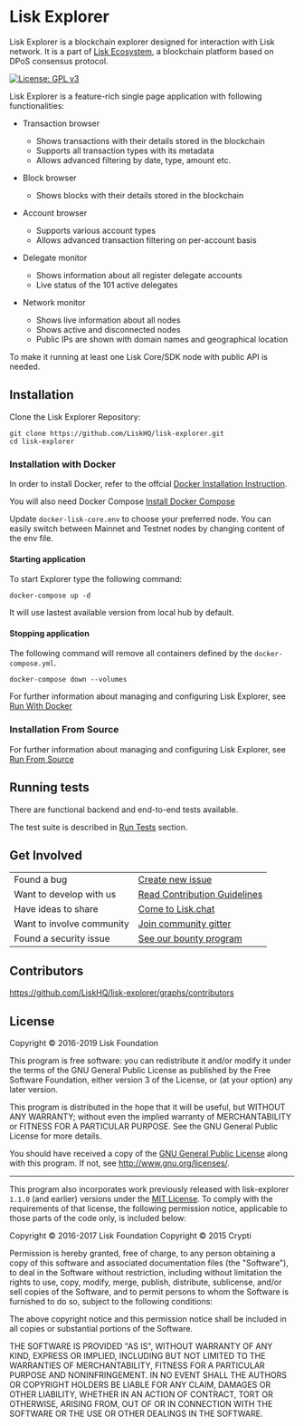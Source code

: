 # Lisk Explorer

Lisk Explorer is a blockchain explorer designed for interaction with Lisk network. It is a part of [Lisk Ecosystem](https://lisk.io), a blockchain platform based on DPoS consensus protocol.

[![License: GPL v3](https://img.shields.io/badge/License-GPL%20v3-blue.svg)](http://www.gnu.org/licenses/gpl-3.0)

Lisk Explorer is a feature-rich single page application with following functionalities:

- Transaction browser
  - Shows transactions with their details stored in the blockchain
  - Supports all transaction types with its metadata
  - Allows advanced filtering by date, type, amount etc.

- Block browser
  - Shows blocks with their details stored in the blockchain

- Account browser
  - Supports various account types
  - Allows advanced transaction filtering on per-account basis

- Delegate monitor
  - Shows information about all register delegate accounts
  - Live status of the 101 active delegates

- Network monitor
  - Shows live information about all nodes
  - Shows active and disconnected nodes
  - Public IPs are shown with domain names and geographical location

To make it running at least one Lisk Core/SDK node with public API is needed.

## Installation

Clone the Lisk Explorer Repository:

```
git clone https://github.com/LiskHQ/lisk-explorer.git
cd lisk-explorer
```

### Installation with Docker

In order to install Docker, refer to the offcial [Docker Installation Instruction](https://docs.docker.com/install/).

You will also need Docker Compose [Install Docker Compose](https://docs.docker.com/compose/install/)

Update `docker-lisk-core.env` to choose your preferred node. You can easily switch between Mainnet and Testnet nodes by changing content of the env file.

#### Starting application

To start Explorer type the following command:

```
docker-compose up -d
```

It will use lastest available version from local hub by default.

#### Stopping application

The following command will remove all containers defined by the `docker-compose.yml`.

```
docker-compose down --volumes
```

For further information about managing and configuring Lisk Explorer, see [Run With Docker](/docs/run_with_docker.md)

### Installation From Source

For further information about managing and configuring Lisk Explorer, see [Run From Source](/docs/run_from_source.md)

## Running tests

There are functional backend and end-to-end tests available.

The test suite is described in [Run Tests](/docs/run_tests.md) section.

## Get Involved

|                           |                                                                                                                                  |
| ------------------------- | -------------------------------------------------------------------------------------------------------------------------------- |
| Found a bug               | [Create new issue](https://github.com/LiskHQ/lisk-explorer/issues/new)                                                                    |
| Want to develop with us   | [Read Contribution Guidelines](https://github.com/LiskHQ/lisk-explorer/blob/development/docs/CONTRIBUTING.md)                                                                             |
| Have ideas to share       | [Come to Lisk.chat](http://lisk.chat)                                                                                            |
| Want to involve community | [Join community gitter](https://gitter.im/LiskHQ/lisk?utm_source=badge&utm_medium=badge&utm_campaign=pr-badge&utm_content=badge) |
| Found a security issue    | [See our bounty program](https://blog.lisk.io/announcing-lisk-bug-bounty-program-5895bdd46ed4)                                   |

## Contributors

https://github.com/LiskHQ/lisk-explorer/graphs/contributors

## License

Copyright © 2016-2019 Lisk Foundation

This program is free software: you can redistribute it and/or modify it under the terms of the GNU General Public License as published by the Free Software Foundation, either version 3 of the License, or (at your option) any later version.

This program is distributed in the hope that it will be useful, but WITHOUT ANY WARRANTY; without even the implied warranty of MERCHANTABILITY or FITNESS FOR A PARTICULAR PURPOSE. See the GNU General Public License for more details.

You should have received a copy of the [GNU General Public License](./LICENSE) along with this program.  If not, see <http://www.gnu.org/licenses/>.

***

This program also incorporates work previously released with lisk-explorer `1.1.0` (and earlier) versions under the [MIT License](https://opensource.org/licenses/MIT). To comply with the requirements of that license, the following permission notice, applicable to those parts of the code only, is included below:

Copyright © 2016-2017 Lisk Foundation
Copyright © 2015 Crypti

Permission is hereby granted, free of charge, to any person obtaining a copy of this software and associated documentation files (the "Software"), to deal in the Software without restriction, including without limitation the rights to use, copy, modify, merge, publish, distribute, sublicense, and/or sell copies of the Software, and to permit persons to whom the Software is furnished to do so, subject to the following conditions:

The above copyright notice and this permission notice shall be included in all copies or substantial portions of the Software.

THE SOFTWARE IS PROVIDED "AS IS", WITHOUT WARRANTY OF ANY KIND, EXPRESS OR IMPLIED, INCLUDING BUT NOT LIMITED TO THE WARRANTIES OF MERCHANTABILITY, FITNESS FOR A PARTICULAR PURPOSE AND NONINFRINGEMENT. IN NO EVENT SHALL THE AUTHORS OR COPYRIGHT HOLDERS BE LIABLE FOR ANY CLAIM, DAMAGES OR OTHER LIABILITY, WHETHER IN AN ACTION OF CONTRACT, TORT OR OTHERWISE, ARISING FROM, OUT OF OR IN CONNECTION WITH THE SOFTWARE OR THE USE OR OTHER DEALINGS IN THE SOFTWARE.

